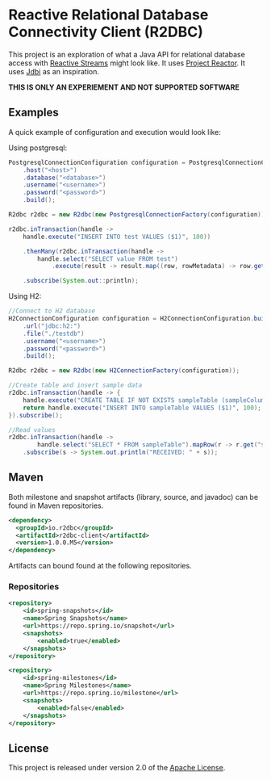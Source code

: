 # Reactive Relational Database Connectivity Client (R2DBC)
This project is an exploration of what a Java API for relational database access with [Reactive Streams][rs] might look like.  It uses [Project Reactor][pr].  It uses [Jdbi][jd] as an inspiration.

[jd]: http://jdbi.org
[pr]: https://projectreactor.io
[rs]: http://www.reactive-streams.org

**THIS IS ONLY AN EXPERIEMENT AND NOT SUPPORTED SOFTWARE**

## Examples
A quick example of configuration and execution would look like:

Using postgresql:

```java
PostgresqlConnectionConfiguration configuration = PostgresqlConnectionConfiguration.builder()
    .host("<host>")
    .database("<database>")
    .username("<username>")
    .password("<password>")
    .build();

R2dbc r2dbc = new R2dbc(new PostgresqlConnectionFactory(configuration));

r2dbc.inTransaction(handle ->
    handle.execute("INSERT INTO test VALUES ($1)", 100))

    .thenMany(r2dbc.inTransaction(handle ->
        handle.select("SELECT value FROM test")
            .execute(result -> result.map((row, rowMetadata) -> row.get("value", Integer.class)))))

    .subscribe(System.out::println);
```

Using H2:
```java
//Connect to H2 database
H2ConnectionConfiguration configuration = H2ConnectionConfiguration.builder()
	.url("jdbc:h2:")
	.file("./testdb")
	.username("<username>")
	.password("<password>")
	.build();

R2dbc r2dbc = new R2dbc(new H2ConnectionFactory(configuration));

//Create table and insert sample data
r2dbc.inTransaction(handle -> {
	handle.execute("CREATE TABLE IF NOT EXISTS sampleTable (sampleColumn int)");
	return handle.execute("INSERT INTO sampleTable VALUES ($1)", 100);
}).subscribe();

//Read values
r2dbc.inTransaction(handle -> 
		handle.select("SELECT * FROM sampleTable").mapRow(r -> r.get("sampleColumn", Integer.class)))
	.subscribe(s -> System.out.println("RECEIVED: " + s));
```

## Maven
Both milestone and snapshot artifacts (library, source, and javadoc) can be found in Maven repositories.

```xml
<dependency>
  <groupId>io.r2dbc</groupId>
  <artifactId>r2dbc-client</artifactId>
  <version>1.0.0.M5</version>
</dependency>
```

Artifacts can bound found at the following repositories.

### Repositories
```xml
<repository>
    <id>spring-snapshots</id>
    <name>Spring Snapshots</name>
    <url>https://repo.spring.io/snapshot</url>
    <snapshots>
        <enabled>true</enabled>
    </snapshots>
</repository>
```

```xml
<repository>
    <id>spring-milestones</id>
    <name>Spring Milestones</name>
    <url>https://repo.spring.io/milestone</url>
    <snapshots>
        <enabled>false</enabled>
    </snapshots>
</repository>
```

## License
This project is released under version 2.0 of the [Apache License][l].

[l]: https://www.apache.org/licenses/LICENSE-2.0
